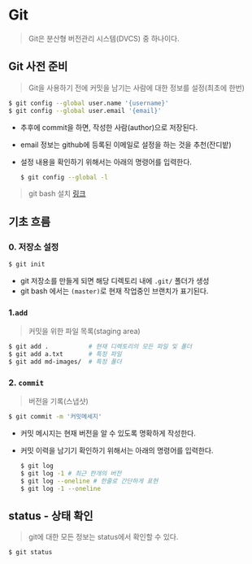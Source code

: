 # Git

> Git은 분산형 버전관리 시스템(DVCS) 중 하나이다.

## Git 사전 준비

> Git을 사용하기 전에 커밋을 남기는 사람에 대한 정보를 설정(최초에 한번)

```bash
$ git config --global user.name '{username}'
$ git config --global user.email '{email}'
```

- 추후에 commit을 하면, 작성한 사람(author)으로 저장된다.

- email 정보는 github에 등록된 이메일로 설정을 하는 것을 추천(잔디밭)

- 설정 내용을 확인하기 위해서는 아래의 명령어를 입력한다.

  ```bash
  $ git config --global -l
  ```

> git bash 설치 [링크](https://gitforwindows.org/)

## 기초 흐름

### 0. 저장소 설정

```bash
$ git init
```

* git 저장소를 만들게 되면 해당 디렉토리 내에 `.git/` 폴더가 생성
* git bash 에서는 `(master)`로 현재 작업중인 브랜치가 표기된다.

###  1.`add` 

> 커밋을 위한 파일 목록(staging area)

```bash
$ git add .			  # 현재 디렉토리의 모든 파일 및 폴더
$ git add a.txt 	  # 특정 파일
$ git add md-images/  # 특정 폴더
```

### 2. `commit` 

> 버전을 기록(스냅샷)

```bash
$ git commit -m '커밋메세지'
```

* 커밋 메시지는 현재 버전을 알 수 있도록 명확하게 작성한다.

* 커밋 이력을 남기기 확인하기 위해서는 아래의 명령어를 입력한다.

  ```bash
  $ git log
  $ git log -1 # 최근 한개의 버전
  $ git log --oneline # 한줄로 간단하게 표현
  $ git log -1 --oneline
  ```

## status - 상태 확인

> git에 대한 모든 정보는 status에서 확인할 수 있다.

```bash
$ git status
```



